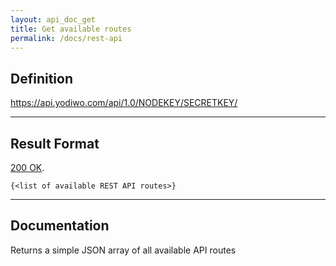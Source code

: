 ```yaml
---
layout: api_doc_get
title: Get available routes
permalink: /docs/rest-api
---
```


## Definition
https://api.yodiwo.com/api/1.0/NODEKEY/SECRETKEY/
- - - -

## Result Format
<div id="code2_container">
    <div class="block-code block-show-code" type="section.type">
        <div class="code-tabs">
          <div data-lang="200" class="tab on">
            <a href="javascript: showCode('code2_container', '200');"><span><span class="status-icon status-icon-success"></span> 200 OK</span></a><span>.</span>
          </div>
        </div>
        <pre id="200"><code>{&lt;list of available REST API routes&gt;}</code></pre>
    </div>
</div>


- - - -

## Documentation
Returns a simple JSON array of all available API routes
